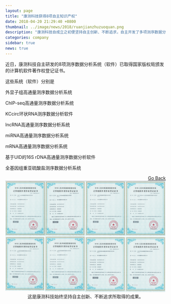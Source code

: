 ```yaml
---
layout: page
title: "康测科技获得8项自主知识产权"
date: 2018-04-20 21:29:40 +0800
thumbnail: ../image/news/2018/ruanjianzhuzuoquan.png
description: "康测科技自成立之初便坚持自主创新、不断追求，自主开发了多项测序数据分析系统。近日，8项测序数据分析系统（软件）已取得国家版权局颁发的计算机软件著作权登记证书。"
categories: company
sidebar: true
news: true
---
```


近日，康测科技自主研发的8项测序数据分析系统（软件）已取得国家版权局颁发的计算机软件著作权登记证书。

这些系统（软件）分别是

外显子组高通量测序数据分析系统

ChIP-seq高通量测序数据分析系统

KCcirc环状RNA测序数据分析软件

lncRNA高通量测序数据分析系统

miRNA高通量测序数据分析系统

mRNA高通量测序数据分析系统

基于UID的16S rDNA高通量测序数据分析软件

全基因组重亚硫酸盐测序数据分析系统

<div style="float: right;"><a href="/{{ page.categories }}">Go Back</a></div>

<p style="text-align: center;"><img src="/image/news/2018/ruanjianzhuzuoquan.png">
这是康测科技始终坚持自主创新、不断追求所取得的成果。
